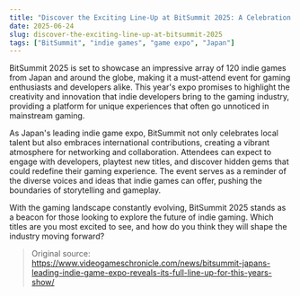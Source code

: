 ```yaml
---
title: "Discover the Exciting Line-Up at BitSummit 2025: A Celebration of Indie Games"
date: 2025-06-24
slug: discover-the-exciting-line-up-at-bitsummit-2025
tags: ["BitSummit", "indie games", "game expo", "Japan"]
---
```


BitSummit 2025 is set to showcase an impressive array of 120 indie games from Japan and around the globe, making it a must-attend event for gaming enthusiasts and developers alike. This year's expo promises to highlight the creativity and innovation that indie developers bring to the gaming industry, providing a platform for unique experiences that often go unnoticed in mainstream gaming.

As Japan's leading indie game expo, BitSummit not only celebrates local talent but also embraces international contributions, creating a vibrant atmosphere for networking and collaboration. Attendees can expect to engage with developers, playtest new titles, and discover hidden gems that could redefine their gaming experience. The event serves as a reminder of the diverse voices and ideas that indie games can offer, pushing the boundaries of storytelling and gameplay.

With the gaming landscape constantly evolving, BitSummit 2025 stands as a beacon for those looking to explore the future of indie gaming. Which titles are you most excited to see, and how do you think they will shape the industry moving forward?

> Original source: https://www.videogameschronicle.com/news/bitsummit-japans-leading-indie-game-expo-reveals-its-full-line-up-for-this-years-show/